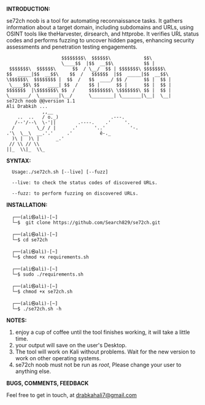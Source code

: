 
**INTRODUCTION:**

se72ch noob is a tool for automating reconnaissance tasks. It gathers information about a target domain, including subdomains and URLs, using OSINT tools like theHarvester, dirsearch, and httprobe. It verifies URL status codes and performs fuzzing to uncover hidden pages, enhancing security assessments and penetration testing engagements.
                        
                        
                        $$$$$$$$\  $$$$$$\            $$\                                                                                   
                        \____$$  |$$  __$$\           $$ |                                                                                  
     $$$$$$$\  $$$$$$\      $$  / \__/  $$ | $$$$$$$\ $$$$$$$\                                                                              
    $$  _____|$$  __$$\    $$  /   $$$$$$  |$$  _____|$$  __$$\                                                                             
    \$$$$$$\  $$$$$$$$ |  $$  /   $$  ____/ $$ /      $$ |  $$ |                                                                            
     \____$$\ $$   ____| $$  /    $$ |      $$ |      $$ |  $$ |                                                                            
    $$$$$$$  |\$$$$$$$\ $$  /     $$$$$$$$\ \$$$$$$$\ $$ |  $$ |                                                                            
    \_______/  \_______|\__/      \________| \_______|\__|  \__|                                                                            
    se72ch noob @@version 1.1                                                                                                               
    Ali Drabkih ...                                                                                                                                                               
                 ,,__                                                                                                                  
        ..  ..   / o._)                   .---.                                                                                         
       /--'/--\  \-'||        .----.    .'     '.                                                                                       
      /        \_/ / |      .'      '..'         '-.                                                                                    
    .'\  \__\  __.'.'     .'          ě-._                                                                                              
      )\ |  )\ |      _.'                                                                                                               
     // \\ // \\                                                                                                                        
    ||_  \\|_  \\_ 



                                                                                                                                                                              
**SYNTAX:**


      Usage:./se72ch.sh [--live] [--fuzz]                                                                                                    
                                                                                                                                        
      --live: to check the status codes of discovered URLs.                                                                                   
                                                                                                                                        
      --fuzz: to perform fuzzing on discovered URLs.



**INSTALLATION:**

      ┌──(ali㉿ali)-[~]
      └─$  git clone https://github.com/Search829/se72ch.git
       
      ┌──(ali㉿ali)-[~]
      └─$ cd se72ch 
       
      ┌──(ali㉿ali)-[~]
      └─$ chmod +x requirements.sh
       
      ┌──(ali㉿ali)-[~]
      └─$ sudo ./requirements.sh
       
      ┌──(ali㉿ali)-[~]
      └─$ chmod +x se72ch.sh
       
      ┌──(ali㉿ali)-[~]
      └─$ ./se72ch.sh -h 


**NOTES:**

1. enjoy a cup of coffee until the tool finishes working, it will take a little time.
2. your output  will save on the user's Desktop.
3. The tool will work on Kali without problems. Wait for the new version to work on other operating systems.
4. se72ch noob must not be run as *root*, Please change your user to anything else.

   
**BUGS, COMMENTS, FEEDBACK**

Feel free to get in touch, at drabkahali7@gmail.com
